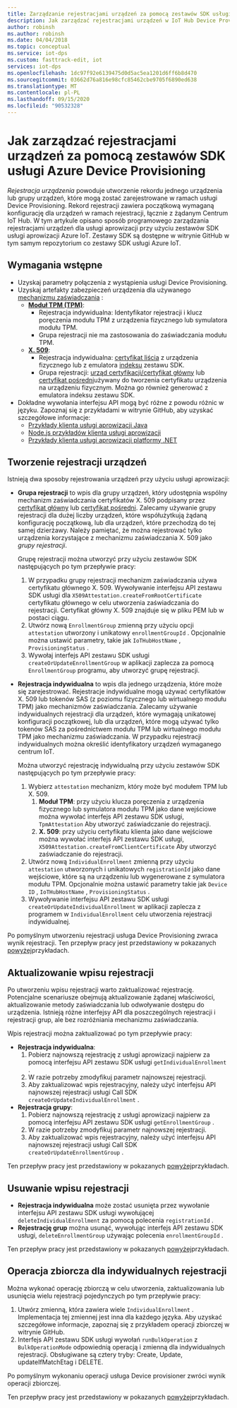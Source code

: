 ```yaml
---
title: Zarządzanie rejestracjami urządzeń za pomocą zestawów SDK usługi Azure DPS
description: Jak zarządzać rejestracjami urządzeń w IoT Hub Device Provisioning Service (DPS) przy użyciu zestawów SDK usługi
author: robinsh
ms.author: robinsh
ms.date: 04/04/2018
ms.topic: conceptual
ms.service: iot-dps
ms.custom: fasttrack-edit, iot
services: iot-dps
ms.openlocfilehash: 1dc97f92e6139475d0d5ac5ea1201d6ff6b8d470
ms.sourcegitcommit: 03662d76a816e98cfc85462cbe9705f6890ed638
ms.translationtype: MT
ms.contentlocale: pl-PL
ms.lasthandoff: 09/15/2020
ms.locfileid: "90532328"
---
```

# <a name="how-to-manage-device-enrollments-with-azure-device-provisioning-service-sdks"></a>Jak zarządzać rejestracjami urządzeń za pomocą zestawów SDK usługi Azure Device Provisioning
*Rejestracja urządzenia* powoduje utworzenie rekordu jednego urządzenia lub grupy urządzeń, które mogą zostać zarejestrowane w ramach usługi Device Provisioning. Rekord rejestracji zawiera początkową wymaganą konfigurację dla urządzeń w ramach rejestracji, łącznie z żądanym Centrum IoT Hub. W tym artykule opisano sposób programowego zarządzania rejestracjami urządzeń dla usługi aprowizacji przy użyciu zestawów SDK usługi aprowizacji Azure IoT.  Zestawy SDK są dostępne w witrynie GitHub w tym samym repozytorium co zestawy SDK usługi Azure IoT.

## <a name="prerequisites"></a>Wymagania wstępne
* Uzyskaj parametry połączenia z wystąpienia usługi Device Provisioning.
* Uzyskaj artefakty zabezpieczeń urządzenia dla używanego [mechanizmu zaświadczania](concepts-service.md#attestation-mechanism) :
    * [**Moduł TPM (TPM)**](/azure/iot-dps/concepts-security#trusted-platform-module):
        * Rejestracja indywidualna: Identyfikator rejestracji i klucz poręczenia modułu TPM z urządzenia fizycznego lub symulatora modułu TPM.
        * Grupa rejestracji nie ma zastosowania do zaświadczania modułu TPM.
    * [**X. 509**](/azure/iot-dps/concepts-security):
        * Rejestracja indywidualna: [certyfikat liścia](/azure/iot-dps/concepts-security) z urządzenia fizycznego lub z emulatora [indeksu](https://azure.microsoft.com/blog/azure-iot-supports-new-security-hardware-to-strengthen-iot-security/) zestawu SDK.
        * Grupa rejestracji: [urząd certyfikacji/certyfikat główny](/azure/iot-dps/concepts-security#root-certificate) lub [certyfikat pośredni](/azure/iot-dps/concepts-security#intermediate-certificate)używany do tworzenia certyfikatu urządzenia na urządzeniu fizycznym.  Można go również generować z emulatora indeksu zestawu SDK.
* Dokładne wywołania interfejsu API mogą być różne z powodu różnic w języku. Zapoznaj się z przykładami w witrynie GitHub, aby uzyskać szczegółowe informacje:
   * [Przykłady klienta usługi aprowizacji Java](https://github.com/Azure/azure-iot-sdk-java/tree/master/provisioning/provisioning-samples)
   * [Node.js przykładów klienta usługi aprowizacji](https://github.com/Azure/azure-iot-sdk-node/tree/master/provisioning/service/samples)
   * [Przykłady klienta usługi aprowizacji platformy .NET](https://github.com/Azure/azure-iot-sdk-csharp/tree/master/provisioning/service/samples)

## <a name="create-a-device-enrollment"></a>Tworzenie rejestracji urządzeń
Istnieją dwa sposoby rejestrowania urządzeń przy użyciu usługi aprowizacji:

* **Grupa rejestracji** to wpis dla grupy urządzeń, który udostępnia wspólny mechanizm zaświadczania certyfikatów X. 509 podpisany przez [certyfikat główny](https://docs.microsoft.com/azure/iot-dps/concepts-security#root-certificate) lub [certyfikat pośredni](https://docs.microsoft.com/azure/iot-dps/concepts-security#intermediate-certificate). Zalecamy używanie grupy rejestracji dla dużej liczby urządzeń, które współużytkują żądaną konfigurację początkową, lub dla urządzeń, które przechodzą do tej samej dzierżawy. Należy pamiętać, że można rejestrować tylko urządzenia korzystające z mechanizmu zaświadczania X. 509 jako *grupy rejestracji*. 

    Grupę rejestracji można utworzyć przy użyciu zestawów SDK następujących po tym przepływie pracy:

    1. W przypadku grupy rejestracji mechanizm zaświadczania używa certyfikatu głównego X. 509.  Wywoływanie interfejsu API zestawu SDK usługi dla ```X509Attestation.createFromRootCertificate``` certyfikatu głównego w celu utworzenia zaświadczania do rejestracji.  Certyfikat główny X. 509 znajduje się w pliku PEM lub w postaci ciągu.
    1. Utwórz nową ```EnrollmentGroup``` zmienną przy użyciu opcji ```attestation``` utworzony i unikatowy ```enrollmentGroupId``` .  Opcjonalnie można ustawić parametry, takie jak ```IoTHubHostName``` , ```ProvisioningStatus``` .
    2. Wywołaj interfejs API zestawu SDK usługi ```createOrUpdateEnrollmentGroup``` w aplikacji zaplecza za pomocą ```EnrollmentGroup``` programu, aby utworzyć grupę rejestracji.

* **Rejestracja indywidualna** to wpis dla jednego urządzenia, które może się zarejestrować. Rejestracje indywidualne mogą używać certyfikatów X. 509 lub tokenów SAS (z poziomu fizycznego lub wirtualnego modułu TPM) jako mechanizmów zaświadczania. Zalecamy używanie indywidualnych rejestracji dla urządzeń, które wymagają unikatowej konfiguracji początkowej, lub dla urządzeń, które mogą używać tylko tokenów SAS za pośrednictwem modułu TPM lub wirtualnego modułu TPM jako mechanizmu zaświadczania. W przypadku rejestracji indywidualnych można określić identyfikatory urządzeń wymaganego centrum IoT.

    Można utworzyć rejestrację indywidualną przy użyciu zestawów SDK następujących po tym przepływie pracy:
    
    1. Wybierz ```attestation``` mechanizm, który może być modułem TPM lub X. 509.
        1. **Moduł TPM**: przy użyciu klucza poręczenia z urządzenia fizycznego lub symulatora modułu TPM jako dane wejściowe można wywołać interfejs API zestawu SDK usługi, ```TpmAttestation``` Aby utworzyć zaświadczanie do rejestracji. 
        2. **X. 509**: przy użyciu certyfikatu klienta jako dane wejściowe można wywołać interfejs API zestawu SDK usługi, ```X509Attestation.createFromClientCertificate``` Aby utworzyć zaświadczanie do rejestracji.
    2. Utwórz nową ```IndividualEnrollment``` zmienną przy użyciu ```attestation``` utworzonych i unikatowych ```registrationId``` jako dane wejściowe, które są na urządzeniu lub wygenerowane z symulatora modułu TPM.  Opcjonalnie można ustawić parametry takie jak ```Device ID``` , ```IoTHubHostName``` , ```ProvisioningStatus``` .
    3. Wywoływanie interfejsu API zestawu SDK usługi ```createOrUpdateIndividualEnrollment``` w aplikacji zaplecza z programem w ```IndividualEnrollment``` celu utworzenia rejestracji indywidualnej.

Po pomyślnym utworzeniu rejestracji usługa Device Provisioning zwraca wynik rejestracji. Ten przepływ pracy jest przedstawiony w pokazanych [powyżej](#prerequisites)przykładach.

## <a name="update-an-enrollment-entry"></a>Aktualizowanie wpisu rejestracji

Po utworzeniu wpisu rejestracji warto zaktualizować rejestrację.  Potencjalne scenariusze obejmują aktualizowanie żądanej właściwości, aktualizowanie metody zaświadczania lub odwoływanie dostępu do urządzenia.  Istnieją różne interfejsy API dla poszczególnych rejestracji i rejestracji grup, ale bez rozróżniania mechanizmu zaświadczania.

Wpis rejestracji można zaktualizować po tym przepływie pracy:
* **Rejestracja indywidualna**:
    1. Pobierz najnowszą rejestrację z usługi aprowizacji najpierw za pomocą interfejsu API zestawu SDK usługi ```getIndividualEnrollment``` .
    2. W razie potrzeby zmodyfikuj parametr najnowszej rejestracji. 
    3. Aby zaktualizować wpis rejestracyjny, należy użyć interfejsu API najnowszej rejestracji usługi Call SDK ```createOrUpdateIndividualEnrollment``` .
* **Rejestracja grupy**:
    1. Pobierz najnowszą rejestrację z usługi aprowizacji najpierw za pomocą interfejsu API zestawu SDK usługi ```getEnrollmentGroup``` .
    2. W razie potrzeby zmodyfikuj parametr najnowszej rejestracji.
    3. Aby zaktualizować wpis rejestracyjny, należy użyć interfejsu API najnowszej rejestracji usługi Call SDK ```createOrUpdateEnrollmentGroup``` .

Ten przepływ pracy jest przedstawiony w pokazanych [powyżej](#prerequisites)przykładach.

## <a name="remove-an-enrollment-entry"></a>Usuwanie wpisu rejestracji

* **Rejestracja indywidualna** może zostać usunięta przez wywołanie interfejsu API zestawu SDK usługi wywołującej ```deleteIndividualEnrollment``` za pomocą polecenia ```registrationId``` .
* **Rejestrację grup** można usunąć, wywołując interfejs API zestawu SDK usługi, ```deleteEnrollmentGroup``` używając polecenia ```enrollmentGroupId``` .

Ten przepływ pracy jest przedstawiony w pokazanych [powyżej](#prerequisites)przykładach.

## <a name="bulk-operation-on-individual-enrollments"></a>Operacja zbiorcza dla indywidualnych rejestracji

Można wykonać operację zbiorczą w celu utworzenia, zaktualizowania lub usunięcia wielu rejestracji pojedynczych po tym przepływie pracy:

1. Utwórz zmienną, która zawiera wiele ```IndividualEnrollment``` .  Implementacja tej zmiennej jest inna dla każdego języka.  Aby uzyskać szczegółowe informacje, zapoznaj się z przykładem operacji zbiorczej w witrynie GitHub.
2. Interfejs API zestawu SDK usługi wywołań ```runBulkOperation``` z ```BulkOperationMode``` odpowiednią operacją i zmienną dla indywidualnych rejestracji. Obsługiwane są cztery tryby: Create, Update, updateIfMatchEtag i DELETE.

Po pomyślnym wykonaniu operacji usługa Device provisioner zwróci wynik operacji zbiorczej.

Ten przepływ pracy jest przedstawiony w pokazanych [powyżej](#prerequisites)przykładach.
